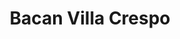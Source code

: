 ---
title: "Bacan Villa Crespo"
url: /ciudad-autonoma-de-buenos-aires/bacan-villa-crespo/
shop: peluquería
---